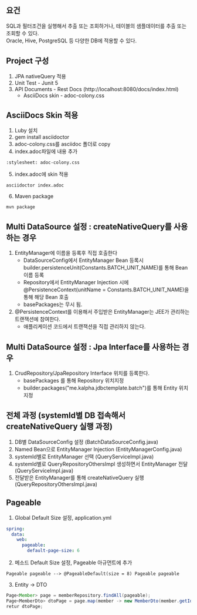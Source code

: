 ## 요건
SQL과 필터조건을 실행해서 추출 또는 조회하거나, 테이블의 샘플데이터를 추출 또는 조회할 수 있다.
<br>
Oracle, Hive, PostgreSQL 등 다양한 DB에 적용할 수 있다.

## Project 구성
1. JPA nativeQuery 적용
2. Unit Test - Junit 5
3. API Documents - Rest Docs (http://localhost:8080/docs/index.html)    
   * AsciiDocs skin - adoc-colony.css

## AsciiDocs Skin 적용
1. Luby 설치
2. gem install asciidoctor
3. adoc-colony.css를 asciidoc 폴더로 copy 
4. index.adoc파일에 내용 추가
```
:stylesheet: adoc-colony.css
```
5. index.adoc에 skin 적용
```shell
asciidoctor index.adoc
```
6. Maven package
```shell
mvn package
```

## Multi DataSource 설정 : createNativeQuery를 사용하는 경우
1. EntityManager에 이름을 등록후 직접 호출한다
   - DataSourceConfig에서 EntityManager Bean 등록시 builder.persistenceUnit(Constants.BATCH_UNIT_NAME)를 통해 Bean 이름 등록
   - Repository에서 EntityManager Injection 시에 @PersistenceContext(unitName = Constants.BATCH_UNIT_NAME)을 통해 해당 Bean 호출
   - basePackages는 무시 됨.
2. @PersistenceContext를 이용해서 주입받은 EntityManager는 JEE가 관리하는 트랜잭션에 참여한다.
   - 애플리케이션 코드에서 트랜잭션을 직접 관리하지 않는다.   

## Multi DataSource 설정 : Jpa Interface를 사용하는 경우
1. CrudRepository/JpaRepository Interface 위치를 등록한다.
   - basePackages 를 통해 Repository 위치지정
   - builder.packages("me.kalpha.jdbctemplate.batch")를 통해 Entity 위치지정


## 전체 과정 (systemId별 DB 접속해서 createNativeQuery 실행 과정)
1. DB별 DataSourceConfig 설정 (BatchDataSourceConfig.java)
2. Named Bean으로 EntityManager Injection (EntityManagerConfig.java)
3. systemId별로 EntityManager 선택 (QueryServiceImpl.java)
4. systemId별로 QueryRepositoryOthersImpl 생성하면서 EntityManager 전달 (QueryServiceImpl.java)
5. 전달받은 EntityManager를 통해 createNativeQuery 실행  (QueryRepositoryOthersImpl.java)

## Pageable
1. Global Default Size 설정, application.yml
```yaml
spring:
  data:
    web:
      pageable:
        default-page-size: 6
```
2. 메소드 Default Size 설정, Pageable 아규먼트에 추가
```
Pageable pageable --> @PageableDefault(size = 8) Pageable pageable
```
3. Entity -> DTO
```java
Page<Member> page = memberRepository.findAll(pageable);
Page<MemberDto> dtoPage = page.map(member -> new MemberDto(member.getId(), member.getUsername(), member.getTeamId()));
retur dtoPage;
```
